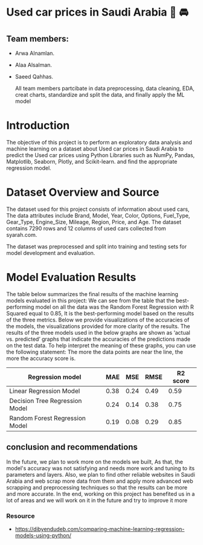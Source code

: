 # Used car prices in Saudi Arabia :car: :oncoming_automobile:
## Team members:
- Arwa Alnamlan. 
- Alaa Alsalman.  
- Saeed Qahhas.
  
  All team members partcibate in data preprocessing, data cleaning, EDA, creat charts, standardize and split the data, and finally apply the ML model

# Introduction

The objective of this project is to perform an exploratory data analysis and machine learning on a dataset about Used car prices in Saudi Arabia to predict the Used car prices using Python Libraries such as NumPy, Pandas, Matplotlib, Seaborn, Plotly, and Scikit-learn. and find the appropriate regression model.


# Dataset Overview and Source

The dataset used for this project consists of information about used cars, The data attributes include Brand, Model, Year, Color, Options, Fuel_Type, Gear_Type, Engine_Size, Mileage, Region, Price, and Age. The dataset contains 7290 rows and 12 columns of used cars collected from syarah.com. 

The dataset was preprocessed and split into training and testing sets for model development and evaluation.

# Model Evaluation Results

The table below summarizes the final results of the machine learning models evaluated in this project:
We can see from the table that the best-performing model on all the data was the Random Forest Regression with  R Squared equal to 0.85, It is the best-performing model based on the results of the three metrics. Below we provide visualizations of the accuracies of the models, the visualizations provided for more clarity of the results. The results of the three models used in the below graphs are shown as ‘actual vs. predicted’ graphs that indicate the accuracies of the predictions made on the test data. To help interpret the meaning of these graphs, you can use the following statement: The more the data points are near the line, the more the accuracy score is.


| Regression model  | MAE | MSE | RMSE | R2 score |
| ----------- | ----------- | ----------- | ----------- | ----------- |
|Linear Regression Model| 0.38 | 0.24 | 0.49 | 0.59 |
|Decision Tree Regression Model | 0.24|0.14|0.38|  0.75|
|Random Forest Regression Model | 0.19|0.08|0.29|  0.85 |



## conclusion and recommendations 
In the future, we plan to work more on the models we built, As that, the model's accuracy was not satisfying and needs more work and tuning to its parameters and layers. Also, we plan to find other reliable websites in Saudi Arabia and web scrap more data from them and apply more advanced web scrapping and preprocessing techniques so that the results can be more and more accurate. In the end, working on this project has benefited us in a lot of areas and we will work on it in the future and try to improve it more


### Resource 
- https://dibyendudeb.com/comparing-machine-learning-regression-models-using-python/

